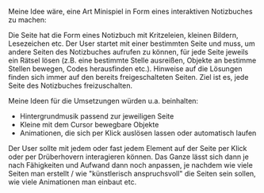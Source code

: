 Meine Idee wäre, eine Art Minispiel in Form eines interaktiven Notizbuches zu machen:

Die Seite hat die Form eines Notizbuch mit Kritzeleien, kleinen Bildern, Lesezeichen etc.
Der User startet mit einer bestimmten Seite und muss, um andere Seiten des Notizbuches aufrufen zu können, für jede Seite jeweils ein Rätsel lösen (z.B. eine bestimmte Stelle ausreißen, Objekte an bestimme Stellen bewegen, Codes herausfinden etc.). Hinweise auf die Lösungen finden sich immer auf den bereits freigeschalteten Seiten.
Ziel ist es, jede Seite des Notizbuches freizuschalten.

Meine Ideen für die Umsetzungen würden u.a. beinhalten:
- Hintergrundmusik passend zur jeweiligen Seite
- Kleine mit dem Cursor bewegbare Objekte
- Animationen, die sich per Klick auslösen lassen oder automatisch laufen

Der User sollte mit jedem oder fast jedem Element auf der Seite per Klick oder per Drüberhovern interagieren können.
Das Ganze lässt sich dann je nach Fähigkeiten und Aufwand dann noch anpassen, je nachdem wie viele Seiten man erstellt / wie "künstlerisch anspruchsvoll" die Seiten sein sollen, wie viele Animationen man einbaut etc.
